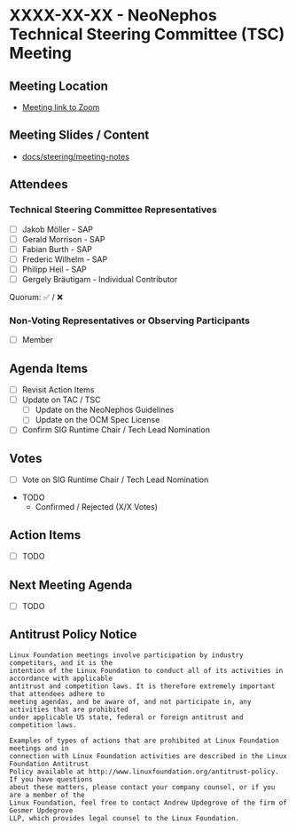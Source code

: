 # XXXX-XX-XX - NeoNephos Technical Steering Committee (TSC) Meeting

## Meeting Location

- [Meeting link to Zoom](https://zoom-lfx.platform.linuxfoundation.org/meeting/92759697838?password=8cbe7411-952b-44d5-9bcf-0816ce9293ad)

## Meeting Slides / Content

- [docs/steering/meeting-notes](.)

## Attendees

### Technical Steering Committee Representatives

- [ ] Jakob Möller - SAP
- [ ] Gerald Morrison - SAP
- [ ] Fabian Burth - SAP
- [ ] Frederic Wilhelm - SAP
- [ ] Philipp Heil - SAP
- [ ] Gergely Bräutigam - Individual Contributor

Quorum: ✅ / ❌

### Non-Voting Representatives or Observing Participants

- [ ] Member

## Agenda Items

- [ ] Revisit Action Items
- [ ] Update on TAC / TSC
  - [ ] Update on the NeoNephos Guidelines
  - [ ] Update on the OCM Spec License
- [ ] Confirm SIG Runtime Chair / Tech Lead Nomination 

## Votes

- [ ] Vote on SIG Runtime Chair / Tech Lead Nomination

* TODO
  - Confirmed / Rejected (X/X Votes)

## Action Items

- [ ] TODO

## Next Meeting Agenda

- [ ] TODO

## Antitrust Policy Notice

```text
Linux Foundation meetings involve participation by industry competitors, and it is the 
intention of the Linux Foundation to conduct all of its activities in accordance with applicable 
antitrust and competition laws. It is therefore extremely important that attendees adhere to 
meeting agendas, and be aware of, and not participate in, any activities that are prohibited 
under applicable US state, federal or foreign antitrust and competition laws.

Examples of types of actions that are prohibited at Linux Foundation meetings and in 
connection with Linux Foundation activities are described in the Linux Foundation Antitrust 
Policy available at http://www.linuxfoundation.org/antitrust-policy. If you have questions 
about these matters, please contact your company counsel, or if you are a member of the 
Linux Foundation, feel free to contact Andrew Updegrove of the firm of Gesmer Updegrove 
LLP, which provides legal counsel to the Linux Foundation.
```
